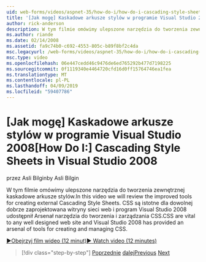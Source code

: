 ```yaml
---
uid: web-forms/videos/aspnet-35/how-do-i/how-do-i-cascading-style-sheets-in-visual-studio-2008
title: '[Jak mogę] Kaskadowe arkusze stylów w programie Visual Studio 2008 | Dokumentacja firmy Microsoft'
author: rick-anderson
description: W tym filmie omówimy ulepszone narzędzia do tworzenia zewnętrznej kaskadowe arkusze stylów. CSS są istotne dla dowolnego dobrze zaprojektowana witryny sieci web i program Visual Studio 2...
ms.author: riande
ms.date: 02/14/2008
ms.assetid: fa9c74b0-c692-4553-805c-b89f8bf2c4da
msc.legacyurl: /web-forms/videos/aspnet-35/how-do-i/how-do-i-cascading-style-sheets-in-visual-studio-2008
msc.type: video
ms.openlocfilehash: 06e447cedd46c9476de6ed765292b477d7198225
ms.sourcegitcommit: 0f1119340e4464720cfd16d0ff15764746ea1fea
ms.translationtype: MT
ms.contentlocale: pl-PL
ms.lasthandoff: 04/09/2019
ms.locfileid: "59407786"
---
```

# <a name="how-do-i-cascading-style-sheets-in-visual-studio-2008"></a><span data-ttu-id="28f5f-104">[Jak mogę] Kaskadowe arkusze stylów w programie Visual Studio 2008</span><span class="sxs-lookup"><span data-stu-id="28f5f-104">[How Do I:] Cascading Style Sheets in Visual Studio 2008</span></span>

<span data-ttu-id="28f5f-105">przez Asli Bilgin</span><span class="sxs-lookup"><span data-stu-id="28f5f-105">by Asli Bilgin</span></span>

<span data-ttu-id="28f5f-106">W tym filmie omówimy ulepszone narzędzia do tworzenia zewnętrznej kaskadowe arkusze stylów.</span><span class="sxs-lookup"><span data-stu-id="28f5f-106">In this video we will review the improved tools for creating external Cascading Style Sheets.</span></span> <span data-ttu-id="28f5f-107">CSS są istotne dla dowolnej dobrze zaprojektowana witryny sieci web i program Visual Studio 2008 udostępnił Arsenał narzędzia do tworzenia i zarządzania CSS.</span><span class="sxs-lookup"><span data-stu-id="28f5f-107">CSS are vital to any well designed web site and Visual Studio 2008 has provided an arsenal of tools for creating and managing CSS.</span></span>

[<span data-ttu-id="28f5f-108">&#9654;Obejrzyj film wideo (12 minut)</span><span class="sxs-lookup"><span data-stu-id="28f5f-108">&#9654; Watch video (12 minutes)</span></span>](https://channel9.msdn.com/Blogs/ASP-NET-Site-Videos/how-do-i-cascading-style-sheets-in-visual-studio-2008)

> [!div class="step-by-step"]
> <span data-ttu-id="28f5f-109">[Poprzednie](how-do-i-create-nested-master-page-in-visual-studio-2008.md)
> [dalej](how-do-i-working-with-visual-studio-2008-net-framework.md)</span><span class="sxs-lookup"><span data-stu-id="28f5f-109">[Previous](how-do-i-create-nested-master-page-in-visual-studio-2008.md)
[Next](how-do-i-working-with-visual-studio-2008-net-framework.md)</span></span>
